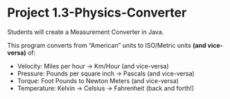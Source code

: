 # Project 1.3-Physics-Converter
Students will create a Measurement Converter in Java.<br>

This program converts from “American” units to ISO/Metric units <b>(and vice-versa)</b> of:<br>
<ul>
<li>Velocity: Miles per hour -> Km/Hour (and vice-versa)</li>
<li>Pressure: Pounds per square inch -> Pascals (and vice-versa)</li>
<li>Torque: Foot Pounds to Newton Meters (and vice-versa)</li>
<li>Temperature: Kelvin -> Celsius -> Fahrenheit (back and forth!)</li>
</ul>
